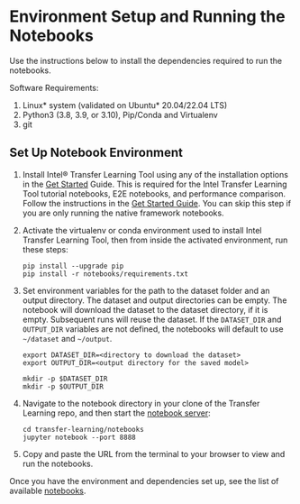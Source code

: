# Environment Setup and Running the Notebooks

Use the instructions below to install the dependencies required to run the notebooks.

Software Requirements:
1. Linux* system (validated on Ubuntu* 20.04/22.04 LTS)
2. Python3 (3.8, 3.9, or 3.10), Pip/Conda and Virtualenv
3. git

## Set Up Notebook Environment

1. Install Intel® Transfer Learning Tool using any of the installation options in the [Get Started](/GetStarted.md) Guide.
   This is required for the Intel Transfer Learning Tool tutorial notebooks, E2E notebooks, and performance comparison. Follow the
   instructions in the [Get Started Guide](/GetStarted.md). You can
   skip this step if you are only running the native framework notebooks.

2. Activate the virtualenv or conda environment used to install Intel Transfer Learning Tool,
   then from inside the activated environment, run these steps:
   ```
   pip install --upgrade pip
   pip install -r notebooks/requirements.txt
   ```

3. Set environment variables for the path to the dataset folder and an output directory.
   The dataset and output directories can be empty. The notebook will download the dataset to
   the dataset directory, if it is empty. Subsequent runs will reuse the dataset.
   If the `DATASET_DIR` and `OUTPUT_DIR` variables are not defined, the notebooks will
   default to use `~/dataset` and `~/output`.
   ```
   export DATASET_DIR=<directory to download the dataset>
   export OUTPUT_DIR=<output directory for the saved model>

   mkdir -p $DATASET_DIR
   mkdir -p $OUTPUT_DIR
   ```
4. Navigate to the notebook directory in your clone of the Transfer Learning repo, and then start the
   [notebook server](https://jupyter.readthedocs.io/en/latest/running.html#starting-the-notebook-server):
   ```
   cd transfer-learning/notebooks
   jupyter notebook --port 8888
   ```
5. Copy and paste the URL from the terminal to your browser to view and run the notebooks.

Once you have the environment and dependencies set up, see the list of available
[notebooks](/notebooks/README.md).
